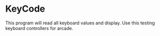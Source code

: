 KeyCode
=======

This program will read all keyboard values and display.  Use this testing keyboard controllers for arcade.
